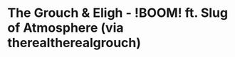 <!--
id: 150281593
link: http://tumblr.atmos.org/post/150281593/the-grouch-eligh-boom-ft-slug-of-atmosphere
slug: the-grouch-eligh-boom-ft-slug-of-atmosphere
date: Mon Jul 27 2009 11:36:51 GMT-0700 (PDT)
publish: 2009-07-027
tags: 
title: The Grouch &amp; Eligh -&#160;!BOOM! ft. Slug of Atmosphere (via therealtherealgrouch)
-->


The Grouch &amp; Eligh -&#160;!BOOM! ft. Slug of Atmosphere (via therealtherealgrouch)
======================================================================================



